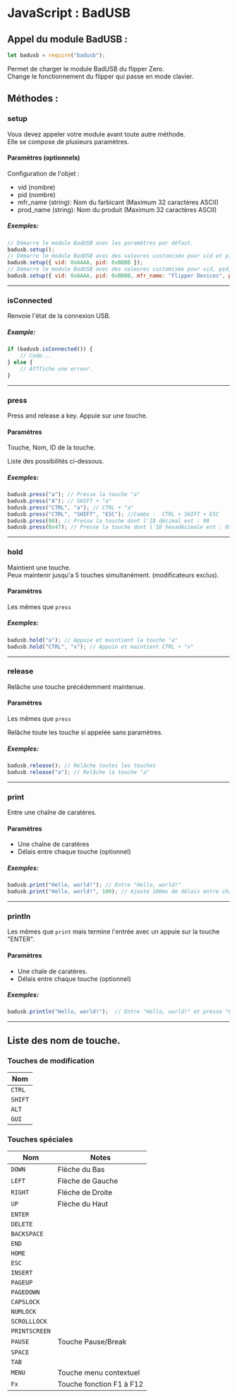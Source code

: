 # JavaScript : BadUSB
## Appel du module BadUSB :
```js
let badusb = require("badusb");
``` 

Permet de charger le module BadUSB du flipper Zero. <br>
Change le fonctionnement du flipper qui passe en mode clavier.

## Méthodes :
### setup
Vous devez appeler votre module avant toute autre méthode.<br>
Elle se compose de plusieurs paramètres.

#### Paramètres (optionnels)
Configuration de l'objet :
- vid (nombre)
- pid (nombre)
- mfr_name (string): Nom du farbicant (Maximum 32 caractères ASCII)
- prod_name (string): Nom du produit (Maximum 32 caractères ASCII)

##### Exemples:
```js
// Démarre le module BadUSB avec les paramètres par défaut. 
badusb.setup();
// Démarre le module BadUSB avec des valeures customisée pour vid et pid.
badusb.setup({ vid: 0xAAAA, pid: 0xBBBB }); 
// Démarre le module BadUSB avec des valeures customisée pour vid, pid, le farbicant et le produit.
badusb.setup({ vid: 0xAAAA, pid: 0xBBBB, mfr_name: "Flipper Devices", prod_name: "Flipper Zero" });
```
---

### isConnected
Renvoie l'état de la connexion USB.

##### Example:
```js
if (badusb.isConnected()) {
    // Code...
} else {
    // Afffiche une erreur.
}
```

---
### press
Press and release a key.
Appuie sur une touche.

#### Paramètres
Touche, Nom, ID de la touche.

Liste des possibilités ci-dessous.

##### Exemples:
```js
badusb.press("a"); // Presse la touche "a"
badusb.press("A"); // SHIFT + "a"
badusb.press("CTRL", "a"); // CTRL + "a"
badusb.press("CTRL", "SHIFT", "ESC"); //Combo :  CTRL + SHIFT + ESC
badusb.press(98); // Presse la touche dont l'ID décimal est : 98
badusb.press(0x47); // Presse la touche dont l'ID hexadécimale est : 0x41
```

---
### hold
Maintient une touche.<br>
Peux maintenir jusqu'a 5 touches simultanément. (modificateurs exclus).

#### Paramètres
Les mêmes que `press`

##### Exemples:
```js
badusb.hold("a"); // Appuie et maintient la touche "a"
badusb.hold("CTRL", "v"); // Appuie et maintient CTRL + "v" 
```

---
### release
Relâche une touche précédemment maintenue.

#### Paramètres
Les mêmes que `press`

Relâche toute les touche si appelée sans paramètres.

##### Exemples:
```js
badusb.release(); // Relâche toutes les touches
badusb.release("a"); // Relâche la touche "a"
```

---
### print
Entre une chaîne de caratères.

#### Paramètres
- Une chaîne de caratères
- Délais entre chaque touche (optionnel)

##### Exemples:
```js
badusb.print("Hello, world!"); // Entre "Hello, world!"
badusb.print("Hello, world!", 100); // Ajoute 100ms de délais entre chaque appuie de touche
```

---
### println
Les mêmes que `print` mais termine l'entrée avec un appuie sur la touche "ENTER".

#### Paramètres
- Une chaîe de caratères.
- Délais entre chaque touche (optionnel)

##### Exemples:
```js
badusb.println("Hello, world!");  // Entre "Hello, world!" et presse "ENTER"
```

---
## Liste des nom de touche.

### Touches de modification

| Nom           |
| ------------- |
| `CTRL`        |            
| `SHIFT`       |  
| `ALT`         |
| `GUI`         |  

### Touches spéciales

| Nom                | Notes                    |
| ------------------ | ------------------------ |
| `DOWN`             | Flèche du Bas            |
| `LEFT`             | Flèche de Gauche         |
| `RIGHT`            | Flèche de Droite         |
| `UP`               | Flèche du Haut           |
| `ENTER`            |                          |
| `DELETE`           |                          |
| `BACKSPACE`        |                          |
| `END`              |                          |
| `HOME`             |                          |
| `ESC`              |                          |
| `INSERT`           |                          |
| `PAGEUP`           |                          |
| `PAGEDOWN`         |                          |
| `CAPSLOCK`         |                          |
| `NUMLOCK`          |                          |
| `SCROLLLOCK`       |                          |
| `PRINTSCREEN`      |                          |
| `PAUSE`            | Touche Pause/Break       |
| `SPACE`            |                          |
| `TAB`              |                          |
| `MENU`             | Touche menu contextuel   |
| `Fx`               | Touche fonction F1 à F12 |
